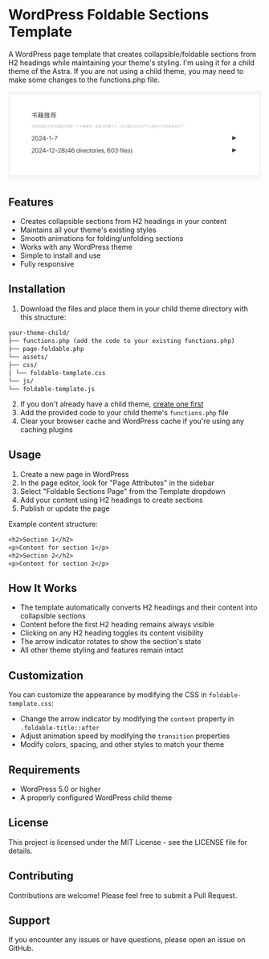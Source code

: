 # WordPress Foldable Sections Template

A WordPress page template that creates collapsible/foldable sections from H2 headings while maintaining your theme's styling. I'm using it for a child theme of the Astra. If you are not using a child theme, you may need to make some changes to the functions.php file.

![Foldable Sections Template](https://github.com/gouliming4437/FoldableSectionTemplate4WP/blob/main/Demo.png)

## Features

- Creates collapsible sections from H2 headings in your content
- Maintains all your theme's existing styles
- Smooth animations for folding/unfolding sections
- Works with any WordPress theme
- Simple to install and use
- Fully responsive

## Installation

1. Download the files and place them in your child theme directory with this structure: 

```
your-theme-child/
├── functions.php (add the code to your existing functions.php)
├── page-foldable.php
└── assets/
├── css/
│ └── foldable-template.css
└── js/
└── foldable-template.js
```

2. If you don't already have a child theme, [create one first](https://developer.wordpress.org/themes/advanced-topics/child-themes/#how-to-create-a-child-theme)
3. Add the provided code to your child theme's `functions.php` file
4. Clear your browser cache and WordPress cache if you're using any caching plugins

## Usage

1. Create a new page in WordPress
2. In the page editor, look for "Page Attributes" in the sidebar
3. Select "Foldable Sections Page" from the Template dropdown
4. Add your content using H2 headings to create sections
5. Publish or update the page

Example content structure: 
```
<h2>Section 1</h2>
<p>Content for section 1</p>
<h2>Section 2</h2>
<p>Content for section 2</p>
``` 

## How It Works

- The template automatically converts H2 headings and their content into collapsible sections
- Content before the first H2 heading remains always visible
- Clicking on any H2 heading toggles its content visibility
- The arrow indicator rotates to show the section's state
- All other theme styling and features remain intact

## Customization

You can customize the appearance by modifying the CSS in `foldable-template.css`:

- Change the arrow indicator by modifying the `content` property in `.foldable-title::after`
- Adjust animation speed by modifying the `transition` properties
- Modify colors, spacing, and other styles to match your theme

## Requirements

- WordPress 5.0 or higher
- A properly configured WordPress child theme

## License

This project is licensed under the MIT License - see the LICENSE file for details.

## Contributing

Contributions are welcome! Please feel free to submit a Pull Request.

## Support

If you encounter any issues or have questions, please open an issue on GitHub. 